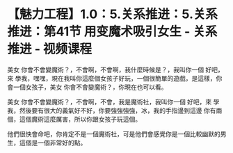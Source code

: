 # 【魅力工程】1.0：5.关系推进：5.关系推进：第41节 用变魔术吸引女生 - 关系推进 - 视频课程

美女 你會不會變魔術？，不會啊，不會啊，我什麼時候是？，我叫你一個 好吧，來 學我，嘿嘿，現在我叫你這麼個女孩子好玩，一個很簡單的遊戲，是這樣，你會一個女孩子，美女 你會不會變魔術？，你現在也可以看。

美女 你會不會變魔術？，不會啊，不會，我是魔術社，我叫你一個 好吧，來 學我，然後要有很大的義氣好不好，你要強強強強，冰，我的手指邊到這邊 你有兩個，這個魔術這麼厲害，所以你跟女孩子玩這個。

他們很快會命吧，你肯定不是一個魔術社，可是他們會感覺你是一個比較幽默的男生，這個是一個非常好的點。